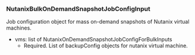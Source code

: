 ### NutanixBulkOnDemandSnapshotJobConfigInput
Job configuration object for mass on-demand snapshots of Nutanix virtual machines.

- vms: list of NutanixOnDemandSnapshotJobConfigForBulkInputs
  - Required. List of backupConfig objects for nutanix virtual machine.
